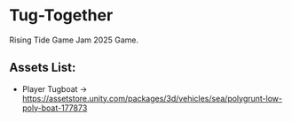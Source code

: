 # Tug-Together
 Rising Tide Game Jam 2025 Game.

 ## Assets List:
 * Player Tugboat -> https://assetstore.unity.com/packages/3d/vehicles/sea/polygrunt-low-poly-boat-177873 

